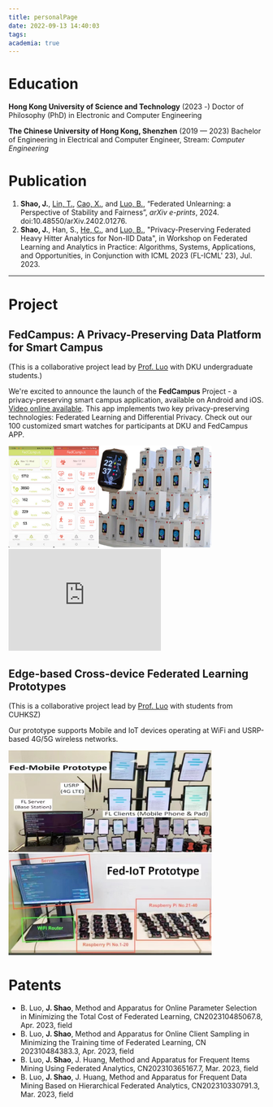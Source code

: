 ```yaml
---
title: personalPage
date: 2022-09-13 14:40:03
tags: 
academia: true
---
```


# Education 
**Hong Kong University of Science and Technology** (2023 -)
Doctor of Philosophy (PhD) in Electronic and Computer Engineering

**The Chinese University of Hong Kong, Shenzhen** (2019 — 2023)
Bachelor of Engineering in Electrical and Computer Engineer, Stream: *Computer Engineering*

# Publication
<ol>
<li><b>Shao, J.</b>, <a href="https://tlin-taolin.github.io/">Lin, T.</a>, <a href="https://ece.hkust.edu.hk/eexcao">Cao, X.</a>, and <a href="https://luobing1008.github.io/">Luo, B.</a>, “Federated Unlearning: a Perspective of Stability and Fairness”, <i>arXiv e-prints</i>, 2024. doi:10.48550/arXiv.2402.01276.</li>
<li><b>Shao, J.</b>, Han, S., <a href="https://chaoyanghe.com/">He, C.</a>, and <a href="https://luobing1008.github.io/">Luo, B.</a>, "Privacy-Preserving Federated Heavy Hitter Analytics for Non-IID Data", in Workshop on Federated Learning and Analytics in Practice: Algorithms, Systems, Applications, and Opportunities, in Conjunction with ICML 2023 (FL-ICML' 23), Jul. 2023.</li>
</ol>

-----

# Project
## FedCampus: A Privacy-Preserving Data Platform for Smart Campus
(This is a collaborative project lead by <a href="https://luobing1008.github.io/">Prof. Luo</a> with DKU undergraduate students.)

We're excited to announce the launch of the **FedCampus** Project - a privacy-preserving smart campus application, available on Android and iOS. <a href="https://www.bilibili.com/video/BV1da4y197ne/">Video online available</a>.
This app implements two key privacy-preserving technologies: Federated Learning and Differential Privacy. Check out our 100 customized smart watches for participants at DKU and FedCampus APP.
<div>
<img src="../imgs/FedCampus.png" alt="FedCampus" width="400" height="200" />
<iframe src="https://player.bilibili.com/player.html?aid=664682090&bvid=BV1da4y197ne&cid=1367652871&p=1" scrolling="no" border="0" frameborder="no" framespacing="0" allowfullscreen="true" height="200"> </iframe>
</div>


## Edge-based Cross-device Federated Learning Prototypes
(This is a collaborative project lead by <a href="https://luobing1008.github.io/">Prof. Luo</a> with students from CUHKSZ)

Our prototype supports Mobile and IoT devices operating at WiFi and USRP-based 4G/5G wireless networks.

<div>
<img src="../imgs/sys.jpeg" alt="sys" width="400" height="200" />
<img src="../imgs/iot.jpeg" alt="iot" width="400" height="200" />
</div>

# Patents

- B. Luo, **J. Shao**, Method and Apparatus for Online Parameter Selection in Minimizing the Total Cost of Federated Learning, CN202310485067.8, Apr. 2023, field
- B. Luo, **J. Shao**, Method and Apparatus for Online Client Sampling in Minimizing the Training time of Federated Learning, CN 202310484383.3, Apr. 2023, field
- B. Luo, **J. Shao**, J. Huang, Method and Apparatus for Frequent Items Mining Using Federated Analytics, CN202310365167.7, Mar. 2023, field
- B. Luo, **J. Shao**, J. Huang, Method and Apparatus for Frequent Data Mining Based on Hierarchical Federated Analytics, CN202310330791.3, Mar. 2023, field
